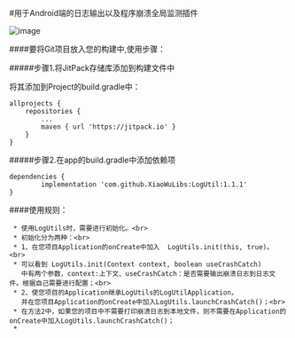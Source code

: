 


#用于Android端的日志输出以及程序崩溃全局监测插件<br>


 ![image](https://github.com/ButBueatiful/dotvim/raw/master/screenshots/vim-screenshot.jpg)
 

####要将Git项目放入您的构建中,使用步骤：<br>

#####步骤1.将JitPack存储库添加到构建文件中


将其添加到Project的build.gradle中：

	allprojects {
		repositories {
			...
			maven { url 'https://jitpack.io' }
		}
	}
#####步骤2.在app的build.gradle中添加依赖项

	dependencies {
	        implementation 'com.github.XiaoWuLibs:LogUtil:1.1.1'
	}

####使用规则：<br>

     * 使用LogUtils时，需要进行初始化。<br>
     * 初始化分为两种：<br>
     * 1、在您项目Application的onCreate中加入  LogUtils.init(this, true)。<br>
     * 可以看到 LogUtils.init(Context context, boolean useCrashCatch)
       中有两个参数，context:上下文、useCrashCatch：是否需要输出崩溃日志到日志文件。根据自己需要进行配置；<br>
     * 2、使您项目的Application继承LogUtils的LogUtilApplication，
       并在您项目Application的onCreate中加入LogUtils.launchCrashCatch()；<br>
     * 在方法2中，如果您的项目中不需要打印崩溃日志到本地文件，则不需要在Application的onCreate中加入LogUtils.launchCrashCatch()；
     *


